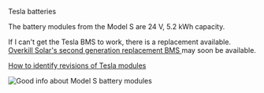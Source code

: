Tesla batteries

The battery modules from the Model S are 24 V, 5.2 kWh capacity.

If I can't get the Tesla BMS to work, there is a replacement available. [Overkill Solar's second generation replacement BMS ](https://overkillsolar.com/2024/08/20/pathfinder-bms-prototypes/) may soon be available.

[How to identify revisions of Tesla modules](https://overkillsolar.com/2023/11/10/how-to-identify-tesla-rev-a-b-c-modules-with-photos/)

![Good info about Model S battery modules](https://circuitdigest.com/article/tesla-model-s-battery-system-an-engineers-perspective)
